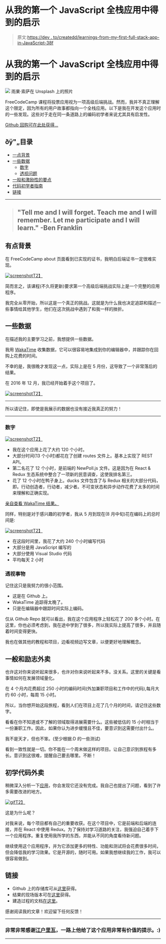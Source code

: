 # 从我的第一个 JavaScript 全栈应用中得到的启示

> 原文:[https://dev . to/createdd/learnings-from-my-first-full-stack-app-in-JavaScript-38f](https://dev.to/createdd/learnings-from-my-first-full-stack-app-in-javascript-38f)

# [](#learnings-from-my-first-fullstack-app-in-javascript)从我的第一个 JavaScript 全栈应用中得到的启示

[![](../Images/3ceeb6cc3788b422d8e9838c8f79fbf0.png)](https://unsplash.com/photos/BghGseQbAkA) 
雨果·索萨在 Unsplash 上的照片

FreeCodeCamp 课程将投票应用视为一项高级后端挑战。然而，我并不真正理解这个限定，因为所有的用户故事都指向一个全栈应用。以下是我在开发这个应用时的一些发现。这些对于走在同一条道路上的编码初学者来说尤其具有启发性。

[Github 回购可在此处获得…](https://github.com/DDCreationStudios/votingApp)

## ðÿ"„目录

*   [一点背景](#a-little-background)
*   [一些数据](#some-data)
    *   [数字](#numbers)
    *   [透视问题](#putting-it-into-perspective)
*   [一般和激励性的要点](#general-and-motivational-takeaways)
*   [代码初学者指南](#code-beginner-takeaways)
*   [链接](#links)

* * *

> ## [](#tell-me-and-i-forget-teach-me-and-i-may-remember-involve-me-and-i-learn-ben-franklin)"Tell me and I will forget. Teach me and I will remember. Let me participate and I will learn." -Ben Franklin

## [](#a-little-background)有点背景

在 FreeCodeCamp about 页面看到已实现的证书，我明白后端证书一定很难实现。

[![screenshot](../Images/4ce58e295114207eb54f0ff66b153f1d.png)T2】](https://res.cloudinary.com/practicaldev/image/fetch/s--SzMAqhVl--/c_limit%2Cf_auto%2Cfl_progressive%2Cq_auto%2Cw_880/v1/../assets/LEARNFIRST/cert.png)

简而言之，该课程(不久将更新)要求第一个高级后端挑战实际上是一个完整的应用程序。

我完全从零开始，所以这是一个真正的挑战。这就是为什么我也决定追踪和描述一些事情给其他学生，他们在这次挑战中遇到了和我一样的挫折。

## [](#some-data)一些数据

在描述我的主要学习之前，我想提供一些数据。

我用 [WakaTime](https://wakatime.com/i/cfaa854f-8e87-484b-9023-b8ba1d660e85) 收集数据，它可以很容易地集成到你的编辑器中，并跟踪你在回购上花费的时间。

不幸的是，我很晚才发现这一点，实际上是在 5 月份，这导致了一个非常落后的结果。

在 2016 年 12 月，我已经开始着手这个项目了。

[![screenshot](../Images/3a23c5b2dab1b2002b0445ba266bec96.png)T2】](https://res.cloudinary.com/practicaldev/image/fetch/s--F5DtGN29--/c_limit%2Cf_auto%2Cfl_progressive%2Cq_auto%2Cw_880/v1/../assets/LEARNFIRST/gitContributors.png)

* * *

所以请记住，即使是我展示的数据也没有接近我真正的努力！

* * *

### [](#numbers)数字

[![screenshot](../Images/60e109c9060c66f8efc055ae8767d569.png)T2】](https://res.cloudinary.com/practicaldev/image/fetch/s--fDHo-FE6--/c_limit%2Cf_auto%2Cfl_progressive%2Cq_auto%2Cw_880/v1/../assets/LEARNFIRST/wakaVoting.png)

*   我在这个应用上花了大约 120 个小时。
*   大部分时间(13 个小时)都花在了创建 routes 文件上。基本上实现了 REST API。
*   第二名花了 12 个小时，是前端的 NewPoll.js 文件。这是因为在 React & Redux 生态系统中整合了一项新的民意调查，这使我排名第三。
*   花了 12 个小时在鸭子身上。ducks 文件包含了与 Redux 相关的大部分代码，即。行动创造者，行动者，减少者。不可变状态和异步动作花费了太多的时间来理解和正确实现。

[亲自查看 WakaTime 结果。](https://wakatime.com/@cfaa854f-8e87-484b-9023-b8ba1d660e85/projects/uleadaknfi?start=2016-11-01&end=2017-08-16)

同样，特别是对于感兴趣的初学者，我从 5 月到现在(8 月中旬)花在编码上的总时间是:

[![screenshot](../Images/197503acaeee13d694448762fc7aadbe.png)T2】](https://res.cloudinary.com/practicaldev/image/fetch/s--XT7N3dBm--/c_limit%2Cf_auto%2Cfl_progressive%2Cq_auto%2Cw_880/v1/../assets/LEARNFIRST/wakaOverall.png)

*   在这段时间里，我花了大约 240 个小时编写代码
*   大部分是用 JavaScript 编写的
*   大部分使用 Visual Studio 代码
*   平均每天 2 小时

### [](#putting-it-into-perspective)透视事物

记住这只是我努力的很小范围。

*   这是在 Github 上。
*   WakaTime 追踪得太晚了。
*   只是在编辑器中跟踪时间实际上编码。

仅从 Github Repo 就可以看出，我在这个应用程序上轻松花了 200 多个小时。在这里，你也必须考虑到，我在途中学到了很多，所以我实际上提高了很多，并且随着时间变得更快。

我也在做其他的教程和项目，边看视频边写文章，以便更好地理解概念。

## [](#general-and-motivational-takeaways)一般和励志外卖

也许这对你来说听起来很多，也许对你来说听起来不多。没关系。这里的关键是看事情如何在发展领域量化。

在 4 个月内花费超过 250 小时的编码时间(外加兼职项目和工作中的代码),每月大约 60 小时，每周 15 小时。

所以，当你想开始这段旅程，看到人们在项目上花了几个月的时间，请记住这些数字。

看看在你不知道或不了解的领域取得进展需要什么。这些被低估的 15 小时相当于一份兼职工作。因此，如果你认为进步缓慢且不佳，要意识到这需要付出什么。

我不是天才，但也不笨。(至少根据:D 的一些测试)

看到一致性就是一切。你不能在一个周末做这样的项目。让自己意识到旅程有多长。意识到这很难，提醒自己要去哪里。不断！

## [](#code-beginner-takeaways)初学代码外卖

稍微深入分析一下[应用](https://github.com/DDCreationStudios/votingApp)，你会发现它还没有完成。我自己也提出了问题，看到了许多需要改进的地方。

[![gif](../Images/57c0fa3d1e208341d3a3cbb2d216effd.png)T2】](https://camo.githubusercontent.com/2c9cfb5ddf6b658bc9502facbba7b5b083d9b0e7/687474703a2f2f672e7265636f726469742e636f2f31687a643849537a6e742e676966)

这是为什么呢？

对我来说，每个项目都有自己的重要收获。在这个项目中，它是前端和后端的连接，并在 React 中使用 Redux。为了保持对学习道路的关注，我强迫自己着手下一个应用程序。重复使用我所学的东西，并能从不同的角度看待新问题。

继续使用这个应用程序，并为它添加更多的特性、功能和测试将会花费很多时间，但会降低我的学习效果。它是开源的，随时可用。如果我想继续我的工作，我可以很容易做到。

## [](#links)链接

*   Github 上的存储库可从[这里](https://github.com/DDCreationStudios/votingApp)获得。
*   结果的现场版本可在[这里](https://ddcs-votingapp.herokuapp.com/)获得。
*   建造过程的文档[在这里](https://github.com/DDCreationStudios/Writing/blob/master/articles/VotingApp.md)。

感谢阅读我的文章！欢迎留下任何反馈！

* * *

### [](#many-many-thanks-to-edo-rivai-who-gave-very-valuable-tips-for-the-app-along-the-way-)非常非常感谢[江户里瓦](https://twitter.com/EdoRivai)，一路上他给了这个应用非常有价值的提示。:)

* * *